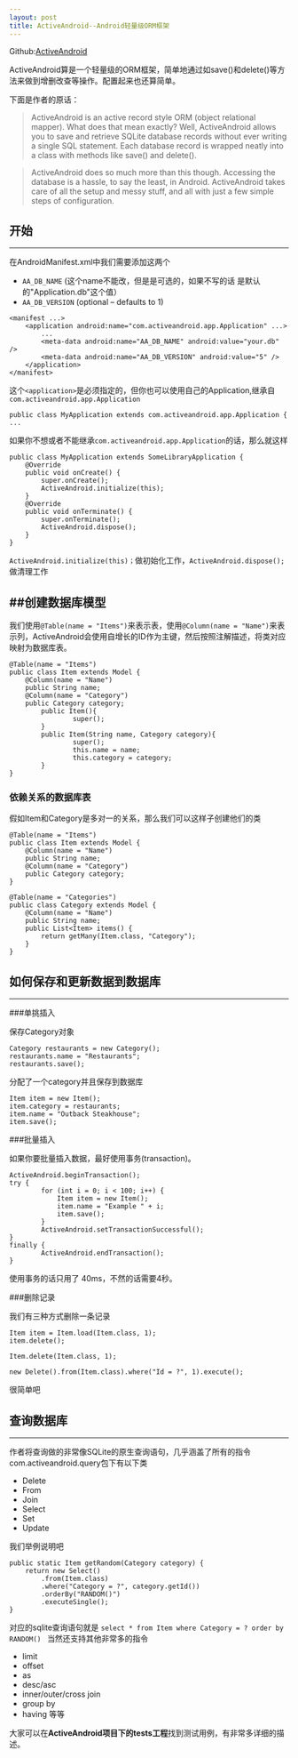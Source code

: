 ```yaml
---
layout: post
title: ActiveAndroid--Android轻量级ORM框架
---
```


Github:[ActiveAndroid](https://github.com/pardom/ActiveAndroid)

ActiveAndroid算是一个轻量级的ORM框架，简单地通过如save()和delete()等方法来做到增删改查等操作。配置起来也还算简单。

下面是作者的原话：


>ActiveAndroid is an active record style ORM (object relational mapper). What does that mean exactly? Well, ActiveAndroid allows you to save and retrieve SQLite database records without ever writing a single SQL statement. Each database record is wrapped neatly into a class with methods like save() and delete().

>ActiveAndroid does so much more than this though. Accessing the database is a hassle, to say the least, in Android. ActiveAndroid takes care of all the setup and messy stuff, and all with just a few simple steps of configuration.


## 开始
---

在AndroidManifest.xml中我们需要添加这两个<meta-data>

- `AA_DB_NAME` (这个name不能改，但是是可选的，如果不写的话 是默认的"Application.db"这个值）
- `AA_DB_VERSION` (optional – defaults to 1)

```
<manifest ...>
	<application android:name="com.activeandroid.app.Application" ...>
		...
		<meta-data android:name="AA_DB_NAME" android:value="your.db" />
		<meta-data android:name="AA_DB_VERSION" android:value="5" />
	</application>
</manifest>
```

这个`<application>`是必须指定的，但你也可以使用自己的Application,继承自`com.activeandroid.app.Application`

```
public class MyApplication extends com.activeandroid.app.Application { ...
```

如果你不想或者不能继承`com.activeandroid.app.Application`的话，那么就这样

```
public class MyApplication extends SomeLibraryApplication {
	@Override
	public void onCreate() {
		super.onCreate();
		ActiveAndroid.initialize(this);
	}
	@Override
	public void onTerminate() {
		super.onTerminate();
		ActiveAndroid.dispose();
	}
}
```
`ActiveAndroid.initialize(this)；`做初始化工作，`ActiveAndroid.dispose();`做清理工作

##创建数据库模型
---

我们使用`@Table(name = "Items")`来表示表，使用`@Column(name = "Name")`来表示列，ActiveAndroid会使用自增长的ID作为主键，然后按照注解描述，将类对应映射为数据库表。

```
@Table(name = "Items")
public class Item extends Model {
	@Column(name = "Name")
	public String name;
	@Column(name = "Category")
	public Category category;
        public Item(){
                super();
        }
        public Item(String name, Category category){
                super();
                this.name = name;
                this.category = category;
        }
}
```
### 依赖关系的数据库表
假如Item和Category是多对一的关系，那么我们可以这样子创建他们的类

```
@Table(name = "Items")
public class Item extends Model {
	@Column(name = "Name")
	public String name;
	@Column(name = "Category")
	public Category category;
}
```

```
@Table(name = "Categories")
public class Category extends Model {
	@Column(name = "Name")
	public String name;
	public List<Item> items() {
		return getMany(Item.class, "Category");
	}
}
```

## 如何保存和更新数据到数据库
---

###单挑插入

保存Category对象

```
Category restaurants = new Category();
restaurants.name = "Restaurants";
restaurants.save();
```

分配了一个category并且保存到数据库
```
Item item = new Item();
item.category = restaurants;
item.name = "Outback Steakhouse";
item.save();
```
###批量插入

如果你要批量插入数据，最好使用事务(transaction)。

```
ActiveAndroid.beginTransaction();
try {
        for (int i = 0; i < 100; i++) {
            Item item = new Item();
            item.name = "Example " + i;
            item.save();
        }
        ActiveAndroid.setTransactionSuccessful();
}
finally {
        ActiveAndroid.endTransaction();
}
```
使用事务的话只用了 40ms，不然的话需要4秒。

###删除记录

我们有三种方式删除一条记录

```
Item item = Item.load(Item.class, 1);
item.delete();
```

```
Item.delete(Item.class, 1);
```

```
new Delete().from(Item.class).where("Id = ?", 1).execute();
```
很简单吧

## 查询数据库
---

作者将查询做的非常像SQLite的原生查询语句，几乎涵盖了所有的指令
com.activeandroid.query包下有以下类

- Delete
- From
- Join
- Select
- Set
- Update

我们举例说明吧

```
public static Item getRandom(Category category) {
	return new Select()
		.from(Item.class)
		.where("Category = ?", category.getId())
		.orderBy("RANDOM()")
		.executeSingle();
}
```
对应的sqlite查询语句就是 `select * from Item where Category = ? order by RANDOM() `
当然还支持其他非常多的指令

- limit
- offset
- as
- desc/asc
- inner/outer/cross join
- group by
- having 
等等

大家可以在**ActiveAndroid项目下的tests工程**找到测试用例，有非常多详细的描述。































